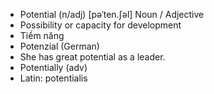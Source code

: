 - Potential (n/adj)	[pəˈten.ʃəl]	Noun / Adjective
- Possibility or capacity for development
- Tiềm năng
- Potenzial (German)
- She has great potential as a leader.
- Potentially (adv)
- Latin: potentialis